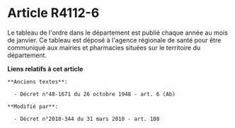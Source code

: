# Article R4112-6

Le tableau de l'ordre dans le département est publié chaque année au mois de janvier. Ce tableau est déposé à l'agence
régionale de santé pour être communiqué aux mairies et pharmacies situées sur le territoire du département.

**Liens relatifs à cet article**

	**Anciens textes**:

	  - Décret n°48-1671 du 26 octobre 1948 - art. 6 (Ab)

	**Modifié par**:

	  - Décret n°2010-344 du 31 mars 2010 - art. 108
